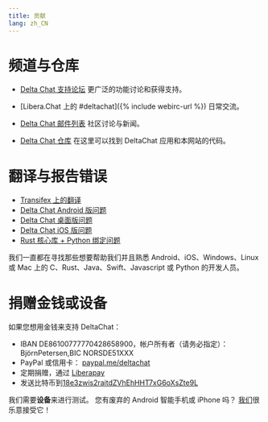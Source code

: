 ```yaml
---
title: 贡献
lang: zh_CN
---
```


# 频道与仓库

- [Delta Chat 支持论坛](https://support.delta.chat) 更广泛的功能讨论和获得支持。

- [Libera.Chat 上的 #deltachat]({% include webirc-url %}) 日常交流。

- [Delta Chat 邮件列表](https://lists.codespeak.net/postorius/lists/delta.codespeak.net/) 社区讨论与新闻。

- [Delta Chat 仓库](https://github.com/deltachat/) 在这里可以找到 DeltaChat 应用和本网站的代码。

# 翻译与报告错误

- [Transifex 上的翻译](https://www.transifex.com/delta-chat/public/)
- [Delta Chat Android 版问题](https://github.com/deltachat/deltachat-android/issues)
- [Delta Chat 桌面版问题](https://github.com/deltachat/deltachat-desktop/issues)
- [Delta Chat iOS 版问题](https://github.com/deltachat/deltachat-ios/issues)
- [Rust 核心库 + Python 绑定问题](https://github.com/deltachat/deltachat-core-rust/issues)

我们一直都在寻找那些想要帮助我们并且熟悉
Android、iOS、Windows、Linux 或 Mac 上的 C、Rust、Java、Swift、Javascript 或 Python 的开发人员。


# 捐赠金钱或设备

如果您想用金钱来支持 DeltaChat：

- IBAN DE86100777770428658900，帐户所有者（请务必指定）：BjörnPetersen,BIC NORSDE51XXX
- PayPal 或信用卡： [paypal.me/deltachat](https://paypal.me/deltachat/20)
- 定期捐赠，通过 [Liberapay](https://liberapay.com/delta.chat/)
- 发送比特币到[18e3zwis2raitdZVhEhHHT7xG6oXsZte9L](bitcoin:18e3zwis2raitdZVhEhHHT7xG6oXsZte9L)

我们需要**设备**来进行测试。 您有废弃的 Android 智能手机或 iPhone 吗？
[我们](imprint)很乐意接受它！
